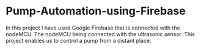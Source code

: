 # Pump-Automation-using-Firebase
In this project I have used Google Firebase that is connected with the nodeMCU. The nodeMCU being connected with the ultrasonic sensor.
This project enables us to control a pump from a distant place.
